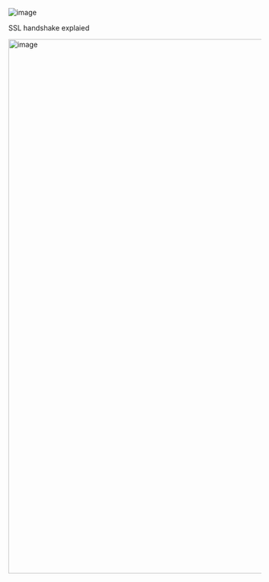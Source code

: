 ![image](https://github.comcast.com/storage/user/47987/files/f8be7274-6926-4f9b-bdb9-5bafe718ebb6)


SSL handshake explaied 


<img width="1065" alt="image" src="https://github.comcast.com/storage/user/47987/files/04e9c24b-f27e-4f60-9f31-fc07bb22fb81">

